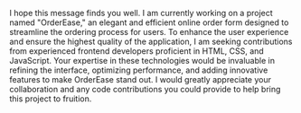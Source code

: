 I hope this message finds you well. I am currently working on a project named "OrderEase," an elegant and efficient online order form designed to streamline the ordering process for users. To enhance the user experience and ensure the highest quality of the application, I am seeking contributions from experienced frontend developers proficient in HTML, CSS, and JavaScript. Your expertise in these technologies would be invaluable in refining the interface, optimizing performance, and adding innovative features to make OrderEase stand out. I would greatly appreciate your collaboration and any code contributions you could provide to help bring this project to fruition.
